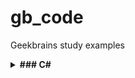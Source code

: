 # gb_code
Geekbrains study examples

<details><summary><b>### C#</b></summary>

#### Примечание:

- Публичный [.gitignore](https://github.com/github/gitignore/blob/main/VisualStudio.gitignore) для vscode.

- Вспомогательный софт: [Microsoft .NET SDK 6.0](https://dotnet.microsoft.com/en-us/download/dotnet/6.0)

###  Установка в Ubuntu 22.04

```sh
sudo apt-get update && \
  sudo apt-get install -y dotnet-sdk-6.0 aspnetcore-runtime-6.0
```

- Инициализировать dotnet-консоль (стартер-пак структуры) в папке с проектом:

```sh
dotnet new console
```

- Запустить проект в консоли:

```sh
dotnet run
```


###  Базовые команды:

- Вывод данных:
```sh 
Console.Write("something");
```

- Считать данные c записью в переменную типа string: 
```sh
Console.Write("something");
string username = Console.ReadLine();
```


- Объявить целочисленную переменную:

```sh
int intA = 7
```

- Объявить тип вещественного числа для переменной (например, для деления с остатком):

```
double intA = 20 ;
double intB = 3 ;
Console.Write(intA / intB);
```



</details>
